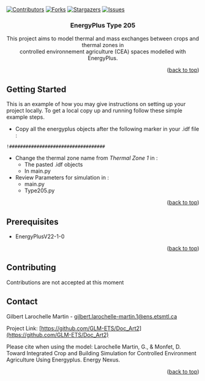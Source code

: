 <!-- PROJECT SHIELDS -->
<!--
*** I'm using markdown "reference style" links for readability.
*** Reference links are enclosed in brackets [ ] instead of parentheses ( ).
*** See the bottom of this document for the declaration of the reference variables
*** for contributors-url, forks-url, etc. This is an optional, concise syntax you may use.
*** https://www.markdownguide.org/basic-syntax/#reference-style-links
-->

[![Contributors][contributors-shield]][contributors-url]
[![Forks][forks-shield]][forks-url]
[![Stargazers][stars-shield]][stars-url]
[![Issues][issues-shield]][issues-url]
<!--
[![MIT License][license-shield]][license-url]
[![LinkedIn][linkedin-shield]][linkedin-url]
-->


<!-- PROJECT LOGO 
<br />
<div align="center">
  <a href="https://github.com/GLM-ETS/Doc_Art2">
    <img src="images/logo.png" alt="Logo" width="80" height="80">
  </a>
-->
<div align="center">
<h3 align="center">EnergyPlus Type 205</h3>

  <p align="center">
This project aims to model thermal and mass exchanges between crops and thermal zones in <br />
controlled environnement agriculture (CEA) spaces modelled with EnergyPlus.
  </p>
</div>
<!--     <br />
    <a href="https://github.com/GLM-ETS/Doc_Art2"><strong>Explore the docs »</strong></a>
    <br />
    <br />
    <a href="https://github.com/GLM-ETS/Doc_Art2">View Demo</a>
    ·
    <a href="https://github.com/GLM-ETS/Doc_Art2">Report Bug</a>
    ·
    <a href="https://github.com/GLM-ETS/Doc_Art2">Request Feature</a>-->




<!-- TABLE OF CONTENTS 
<details>
  <summary>Table of Contents</summary>
  <ol>
    <li>
      <a href="#about-the-project">About The Project</a>
      <ul>
        <li><a href="#built-with">Built With</a></li>
      </ul>
    </li>
    <li>
      <a href="#getting-started">Getting Started</a>
      <ul>
        <li><a href="#prerequisites">Prerequisites</a></li>
        <li><a href="#installation">Installation</a></li>
      </ul>
    </li>
    <li><a href="#usage">Usage</a></li>
    <li><a href="#roadmap">Roadmap</a></li>
    <li><a href="#contributing">Contributing</a></li>
    <li><a href="#license">License</a></li>
    <li><a href="#contact">Contact</a></li>
    <li><a href="#acknowledgments">Acknowledgments</a></li>
  </ol>
</details>
-->


<!-- ABOUT THE PROJECT 
## About The Project

[![Product Name Screen Shot][product-screenshot]](https://example.com)

Here's a blank template to get started: To avoid retyping too much info. Do a search and replace with your text editor for the following: `GLM-ETS`, `Doc_Art2`, `twitter_handle`, `linkedin_username`, `email_client`, `email`, `project_title`, `project_description`
-->
<p align="right">(<a href="#readme-top">back to top</a>)</p>



<!-- GETTING STARTED -->
## Getting Started

This is an example of how you may give instructions on setting up your project locally.
To get a local copy up and running follow these simple example steps.

* Copy all the energyplus objects after the following marker in your .idf file :
```
!###################################
```
* Change the thermal zone name from <I>Thermal Zone 1</I> in :
  * The pasted .idf objects
  * In main.py
* Review Parameters for simulation in :
  * main.py
  * Type205.py
<p align="right">(<a href="#readme-top">back to top</a>)</p>

## Prerequisites


* EnergyPlusV22-1-0
<p align="right">(<a href="#readme-top">back to top</a>)</p>
<!-- 
### Installation

1. Get a free API Key at [https://example.com](https://example.com)
2. Clone the repo
   ```sh
   git clone https://github.com/GLM-ETS/Doc_Art2.git
   ```
3. Install NPM packages
   ```sh
   npm install
   ```
4. Enter your API in `config.js`
   ```js
   const API_KEY = 'ENTER YOUR API';
   ```

<p align="right">(<a href="#readme-top">back to top</a>)</p>

## Usage

Use this space to show useful examples of how a project can be used. Additional screenshots, code examples and demos work well in this space. You may also link to more resources.

_For more examples, please refer to the [Documentation](https://example.com)_

<p align="right">(<a href="#readme-top">back to top</a>)</p>
-->


<!-- ROADMAP 
## Roadmap

- [ ] Feature 1
- [ ] Feature 2
- [ ] Feature 3
    - [ ] Nested Feature

See the [open issues](https://github.com/GLM-ETS/Doc_Art2/issues) for a full list of proposed features (and known issues).
-->

<!-- CONTRIBUTING -->
## Contributing
Contributions are not accepted at this moment
<!-- 
Contributions are what make the open source community such an amazing place to learn, inspire, and create. Any contributions you make are **greatly appreciated**.

If you have a suggestion that would make this better, please fork the repo and create a pull request. You can also simply open an issue with the tag "enhancement".
Don't forget to give the project a star! Thanks again!

1. Fork the Project
2. Create your Feature Branch (`git checkout -b feature/AmazingFeature`)
3. Commit your Changes (`git commit -m 'Add some AmazingFeature'`)
4. Push to the Branch (`git push origin feature/AmazingFeature`)
5. Open a Pull Request

<p align="right">(<a href="#readme-top">back to top</a>)</p>
-->


<!-- LICENSE 
## License

Distributed under the MIT License. See `LICENSE.txt` for more information.

<p align="right">(<a href="#readme-top">back to top</a>)</p>
-->


<!-- CONTACT -->
## Contact

Gilbert Larochelle Martin - gilbert.larochelle-martin.1@ens.etsmtl.ca

Project Link: [https://github.com/GLM-ETS/Doc_Art2](https://github.com/GLM-ETS/Doc_Art2)

Please cite when using the model: Larochelle Martin, G., & Monfet, D. Toward Integrated Crop and Building Simulation for Controlled Environment Agriculture Using Energyplus. Energy Nexus.
<p align="right">(<a href="#readme-top">back to top</a>)</p>


<!-- 
## Please cite when using the model : 
Larochelle Martin, G., & Monfet, D. Toward Integrated Crop and Building Simulation for Controlled Environment Agriculture Using Energyplus. Energy Nexus. 
* []()
* []()
* []()

<p align="right">(<a href="#readme-top">back to top</a>)</p>

-->

<!-- MARKDOWN LINKS & IMAGES -->
<!-- https://www.markdownguide.org/basic-syntax/#reference-style-links -->
[contributors-shield]: https://img.shields.io/github/contributors/GLM-ETS/Doc_Art2.svg?style=for-the-badge
[contributors-url]: https://github.com/GLM-ETS/Doc_Art2/graphs/contributors
[forks-shield]: https://img.shields.io/github/forks/GLM-ETS/Doc_Art2.svg?style=for-the-badge
[forks-url]: https://github.com/GLM-ETS/Doc_Art2/network/members
[stars-shield]: https://img.shields.io/github/stars/GLM-ETS/Doc_Art2.svg?style=for-the-badge
[stars-url]: https://github.com/GLM-ETS/Doc_Art2/stargazers
[issues-shield]: https://img.shields.io/github/issues/GLM-ETS/Doc_Art2.svg?style=for-the-badge
[issues-url]: https://github.com/GLM-ETS/Doc_Art2/issues
[license-shield]: https://img.shields.io/github/license/GLM-ETS/Doc_Art2.svg?style=for-the-badge
[license-url]: https://github.com/GLM-ETS/Doc_Art2/blob/master/LICENSE.txt
[linkedin-shield]: https://img.shields.io/badge/-LinkedIn-black.svg?style=for-the-badge&logo=linkedin&colorB=555
[linkedin-url]: https://linkedin.com/in/linkedin_username
[product-screenshot]: images/screenshot.png
[Next.js]: https://img.shields.io/badge/next.js-000000?style=for-the-badge&logo=nextdotjs&logoColor=white
[Next-url]: https://nextjs.org/
[React.js]: https://img.shields.io/badge/React-20232A?style=for-the-badge&logo=react&logoColor=61DAFB
[React-url]: https://reactjs.org/
[Vue.js]: https://img.shields.io/badge/Vue.js-35495E?style=for-the-badge&logo=vuedotjs&logoColor=4FC08D
[Vue-url]: https://vuejs.org/
[Angular.io]: https://img.shields.io/badge/Angular-DD0031?style=for-the-badge&logo=angular&logoColor=white
[Angular-url]: https://angular.io/
[Svelte.dev]: https://img.shields.io/badge/Svelte-4A4A55?style=for-the-badge&logo=svelte&logoColor=FF3E00
[Svelte-url]: https://svelte.dev/
[Laravel.com]: https://img.shields.io/badge/Laravel-FF2D20?style=for-the-badge&logo=laravel&logoColor=white
[Laravel-url]: https://laravel.com
[Bootstrap.com]: https://img.shields.io/badge/Bootstrap-563D7C?style=for-the-badge&logo=bootstrap&logoColor=white
[Bootstrap-url]: https://getbootstrap.com
[JQuery.com]: https://img.shields.io/badge/jQuery-0769AD?style=for-the-badge&logo=jquery&logoColor=white
[JQuery-url]: https://jquery.com 
